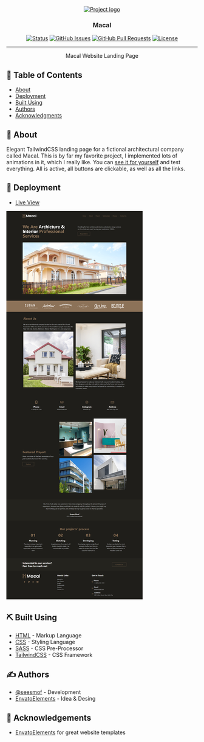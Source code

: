 <p align="center">
  <a href="" rel="noopener">
 <img src="https://ngetemplates.com/macal/img/logo.png" alt="Project logo"></a>
</p>

<h3 align="center">Macal</h3>

<div align="center">

[![Status](https://img.shields.io/badge/status-active-success.svg)]()
[![GitHub Issues](https://img.shields.io/github/issues/seesmof/The-Documentation-Compendium.svg)](https://github.com/seesmof/macal/issues)
[![GitHub Pull Requests](https://img.shields.io/github/issues-pr/seesmof/The-Documentation-Compendium.svg)](https://github.com/seesmof/macal/pulls)
[![License](https://img.shields.io/badge/license-MIT-blue.svg)](./LICENSE)

</div>

---

<p align="center"> Macal Website Landing Page
    <br>
</p>

## 📝 Table of Contents

- [About](#about)
- [Deployment](#deployment)
- [Built Using](#built_using)
- [Authors](#authors)
- [Acknowledgments](#acknowledgement)

## 🧐 About <a name = "about"></a>

Elegant TailwindCSS landing page for a fictional architectural company called Macal. This is by far my favorite project, I implemented lots of animations in it, which I really like. You can [see it for yourself](https://seesmof.github.io/macal/) and test everything. All is active, all buttons are clickable, as well as all the links.

## 🚀 Deployment <a name = "deployment"></a>

- [Live View](https://seesmof.github.io/macal/)

![Website Page](./images/Macal-seesmof.png)

## ⛏️ Built Using <a name = "built_using"></a>

- [HTML](https://www.w3.org/html/) - Markup Language
- [CSS](https://www.w3schools.com/css/) - Styling Language
- [SASS](https://sass-lang.com/) - CSS Pre-Processor
- [TailwindCSS](https://tailwindcss.com/) - CSS Framework

## ✍️ Authors <a name = "authors"></a>

- [@seesmof](https://github.com/seesmof) - Development
- [EnvatoElements](https://elements.envato.com/macal-architecture-interior-design-template-KWXF2TQ) - Idea & Desing

## 🎉 Acknowledgements <a name = "acknowledgement"></a>

- [EnvatoElements](https://elements.envato.com/) for great website templates
